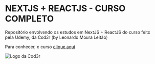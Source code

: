 # NEXTJS + REACTJS - CURSO COMPLETO

Repositório envolvendo os estudos em NextJS + ReactJS do curso feito pela Udemy, da Cod3r (by Leonardo Moura Leitão)

Para conhecer, o curso [clique aqui](https://www.udemy.com/course/nextjs-e-react)

![Logo da Cod3r](https://import.cdn.thinkific.com/220759%2Fcustom_site_themes%2Fid%2FhbIbe45tSJSfztUcZ1Qm_LOGOTIPO-CODER-FUNDOTRANSPARENTE-PRETA.png?width=384&dpr=2)